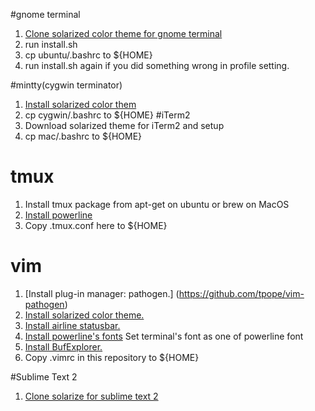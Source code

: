 #gnome terminal
1. [Clone solarized color theme for gnome terminal](https://github.com/CJKu/gnome-terminal-colors-solarized)
2. run install.sh
3. cp ubuntu/.bashrc to ${HOME}
4. run install.sh again if you did something wrong in profile setting.

#mintty(cygwin terminator)
1. [Install solarized color them](https://github.com/mavnn/mintty-colors-solarized)
2. cp cygwin/.bashrc to ${HOME}
#iTerm2
1. Download solarized theme for iTerm2 and setup
2. cp mac/.bashrc to ${HOME}

# tmux
1. Install tmux package from apt-get on ubuntu or brew on MacOS
2. [Install powerline](https://github.com/Lokaltog/powerline.git)
3. Copy .tmux.conf here to ${HOME}

# vim
1. [Install plug-in manager: pathogen.] (https://github.com/tpope/vim-pathogen)
2. [Install solarized color theme.](http://ethanschoonover.com/solarized/vim-colors-solarized)
3. [Install airline statusbar.](https://github.com/bling/vim-airline)
4. [Install powerline's fonts](https://github.com/Lokaltog/powerline-fonts) Set terminal's font as one of powerline font
6. [Install BufExplorer.](http://www.vim.org/scripts/script.php?script_id=42)
7. Copy .vimrc in this repository to ${HOME}

#Sublime Text 2
1. [Clone solarize for sublime text 2](https://github.com/SublimeColors/Solarized)

